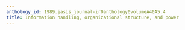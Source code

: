 ```yaml
---
anthology_id: 1989.jasis_journal-ir0anthology0volumeA40A5.4
title: Information handling, organizational structure, and power
---
```

